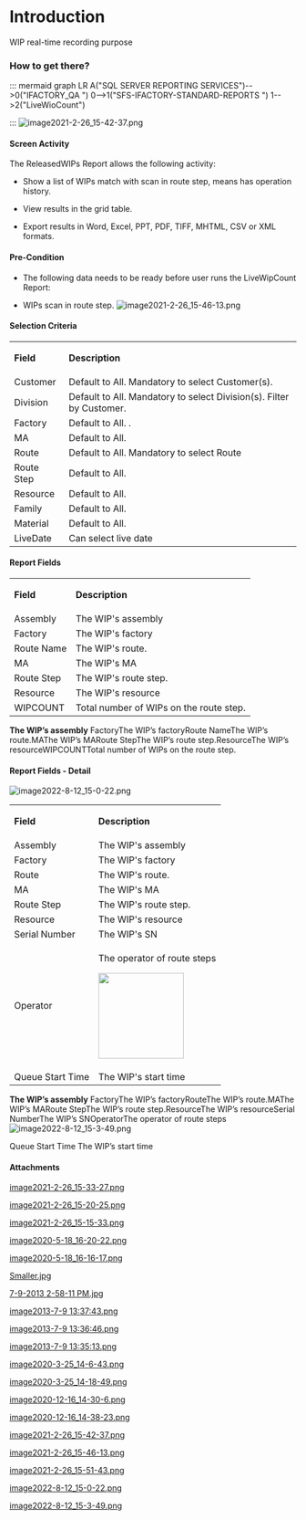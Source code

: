 # Introduction

WIP real-time recording purpose


### How to get there?



::: mermaid
graph LR
A("SQL SERVER REPORTING SERVICES")-->0("IFACTORY_QA ")
0-->1("SFS-IFACTORY-STANDARD-REPORTS ")
1-->2("LiveWioCount")

:::
![image2021-2-26_15-42-37.png](/.attachments/88113375.png)




#### **Screen Activity** 


The ReleasedWIPs Report allows the following activity:

- Show a list of WIPs match with scan in route step, means has operation history.

- View results in the grid table.

- Export results in Word, Excel, PPT, PDF, TIFF, MHTML, CSV or XML formats.


#### Pre-Condition



- The following data needs to be ready before user runs the LiveWipCount Report:


- WIPs scan in route step.
![image2021-2-26_15-46-13.png](/.attachments/88113376.png)





#### Selection Criteria



<table class="wrapped confluenceTable"><colgroup><col /><col /></colgroup><tbody><tr><td class="highlight confluenceTd"><p><strong>Field</strong></p></td><td class="highlight confluenceTd"><p><strong>Description</strong></p></td></tr><tr><td colspan="1" class="confluenceTd">Customer</td><td colspan="1" class="confluenceTd">Default to All. Mandatory to select Customer(s).</td></tr><tr><td colspan="1" class="confluenceTd">Division</td><td colspan="1" class="confluenceTd">Default to All. Mandatory to select Division(s). Filter by Customer.</td></tr><tr><td colspan="1" class="confluenceTd">Factory</td><td colspan="1" class="confluenceTd">Default to All. .</td></tr><tr><td colspan="1" class="confluenceTd">MA</td><td colspan="1" class="confluenceTd">Default to All.</td></tr><tr><td colspan="1" class="confluenceTd">Route</td><td colspan="1" class="confluenceTd">Default to All. Mandatory to select Route</td></tr><tr><td colspan="1" class="confluenceTd">Route Step</td><td colspan="1" class="confluenceTd">Default to All.</td></tr><tr><td colspan="1" class="confluenceTd">Resource</td><td colspan="1" class="confluenceTd">Default to All.</td></tr><tr><td colspan="1" class="confluenceTd">Family</td><td colspan="1" class="confluenceTd">Default to All.</td></tr><tr><td colspan="1" class="confluenceTd">Material</td><td colspan="1" class="confluenceTd">Default to All.</td></tr><tr><td colspan="1" class="confluenceTd">LiveDate</td><td colspan="1" class="confluenceTd">Can select live date</td></tr></tbody></table>





#### Report Fields


<table class="wrapped confluenceTable"><colgroup><col /><col /></colgroup><tbody><tr><td class="highlight confluenceTd"><p><strong>Field</strong></p></td><td class="highlight confluenceTd"><p><strong>Description</strong></p></td></tr><tr><td colspan="1" class="confluenceTd">Assembly</td><td colspan="1" class="confluenceTd">The WIP's assembly</td></tr><tr><td colspan="1" class="confluenceTd">Factory</td><td colspan="1" class="confluenceTd">The WIP's factory</td></tr><tr><td colspan="1" class="confluenceTd">Route Name</td><td colspan="1" class="confluenceTd">The WIP's route.</td></tr><tr><td colspan="1" class="confluenceTd">MA</td><td colspan="1" class="confluenceTd">The WIP's MA</td></tr><tr><td colspan="1" class="confluenceTd">Route Step</td><td colspan="1" class="confluenceTd">The WIP's route step.</td></tr><tr><td colspan="1" class="confluenceTd">Resource</td><td colspan="1" class="confluenceTd">The WIP's resource</td></tr><tr><td colspan="1" class="confluenceTd">WIPCOUNT</td><td colspan="1" class="confluenceTd">Total number of WIPs on the route step.</td></tr></tbody></table>

**The WIP’s assembly** 
FactoryThe WIP’s factoryRoute NameThe WIP’s route.MAThe WIP’s MARoute StepThe WIP’s route step.ResourceThe WIP’s resourceWIPCOUNTTotal number of WIPs on the route step.

#### Report Fields - Detail


![image2022-8-12_15-0-22.png](/.attachments/122750901.png)



<table class="confluenceTable"><colgroup><col /><col /></colgroup><tbody><tr><td class="highlight confluenceTd"><p><strong>Field</strong></p></td><td class="highlight confluenceTd"><p><strong>Description</strong></p></td></tr><tr><td colspan="1" class="confluenceTd">Assembly</td><td colspan="1" class="confluenceTd">The WIP's assembly</td></tr><tr><td colspan="1" class="confluenceTd">Factory</td><td colspan="1" class="confluenceTd">The WIP's factory</td></tr><tr><td colspan="1" class="confluenceTd">Route</td><td colspan="1" class="confluenceTd">The WIP's route.</td></tr><tr><td colspan="1" class="confluenceTd">MA</td><td colspan="1" class="confluenceTd">The WIP's MA</td></tr><tr><td colspan="1" class="confluenceTd">Route Step</td><td colspan="1" class="confluenceTd">The WIP's route step.</td></tr><tr><td colspan="1" class="confluenceTd">Resource</td><td colspan="1" class="confluenceTd">The WIP's resource</td></tr><tr><td colspan="1" class="confluenceTd">Serial Number</td><td colspan="1" class="confluenceTd">The WIP's SN</td></tr><tr><td colspan="1" class="confluenceTd">Operator</td><td colspan="1" class="confluenceTd"><div class="content-wrapper"><p>The operator of route steps</p><p><span class="confluence-embedded-file-wrapper confluence-embedded-manual-size"><img class="confluence-embedded-image" height="150" src="https://dev.azure.com/jblprd/Production%20Systems-JGP/_apis/git/repositories/wiki-JGP iFactory/items?path=/.attachments/122750903.png&$format=octetStream" data-image-src="https://dev.azure.com/jblprd/Production%20Systems-JGP/_apis/git/repositories/wiki-JGP iFactory/items?path=/.attachments/122750903.png&$format=octetStream" data-unresolved-comment-count="0" data-linked-resource-id="122750903" data-linked-resource-version="1" data-linked-resource-type="attachment" data-linked-resource-default-alias="image2022-8-12-15-3-49.png" data-base-url="http://usplnd0wiki01:8090" data-linked-resource-content-type="image/png" data-linked-resource-container-id="88113360" data-linked-resource-container-version="2" /></span></p></div></td></tr><tr><td colspan="1" class="confluenceTd">Queue Start Time</td><td colspan="1" class="confluenceTd">The WIP's start time</td></tr></tbody></table>

**The WIP’s assembly** 
FactoryThe WIP’s factoryRouteThe WIP’s route.MAThe WIP’s MARoute StepThe WIP’s route step.ResourceThe WIP’s resourceSerial NumberThe WIP’s SNOperatorThe operator of route steps
![image2022-8-12_15-3-49.png](/.attachments/122750903.png)


Queue Start Time
The WIP’s start time

#### Attachments

[image2021-2-26_15-33-27.png](/.attachments/88113361.png)
[image2021-2-26_15-20-25.png](/.attachments/88113362.png)
[image2021-2-26_15-15-33.png](/.attachments/88113363.png)
[image2020-5-18_16-20-22.png](/.attachments/88113364.png)
[image2020-5-18_16-16-17.png](/.attachments/88113365.png)
[Smaller.jpg](/.attachments/88113366.jpg)
[7-9-2013 2-58-11 PM.jpg](/.attachments/88113367.jpg)
[image2013-7-9 13:37:43.png](/.attachments/88113368.png)
[image2013-7-9 13:36:46.png](/.attachments/88113369.png)
[image2013-7-9 13:35:13.png](/.attachments/88113370.png)
[image2020-3-25_14-6-43.png](/.attachments/88113371.png)
[image2020-3-25_14-18-49.png](/.attachments/88113372.png)
[image2020-12-16_14-30-6.png](/.attachments/88113373.png)
[image2020-12-16_14-38-23.png](/.attachments/88113374.png)
[image2021-2-26_15-42-37.png](/.attachments/88113375.png)
[image2021-2-26_15-46-13.png](/.attachments/88113376.png)
[image2021-2-26_15-51-43.png](/.attachments/88113377.png)
[image2022-8-12_15-0-22.png](/.attachments/122750901.png)
[image2022-8-12_15-3-49.png](/.attachments/122750903.png)
